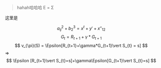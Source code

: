 


> hahah哈哈哈
> E = Σ

这里是

$$ a_{ij}^{2} + b^3_{2}=x^{t} + y' + x''_{12} $$
$$ G_{t} = R_{t+1}+\gamma*G_{t+1}  $$
$$ v_{\pi}(S) = \Epsilon[R_{t+1}+\gamma*G_{t+1}\vert S_{t} = s] $$
$\Rightarrow$
$$ \Epsilon [R_{t+1}\vert S_{t}=s]+\gamma\Epsilon[G_{t+1}\vert S_{t}=s] $$




<!--stackedit_data:
eyJoaXN0b3J5IjpbNjY3MTg4NTU1LDIxNDY4Nzk3MjEsLTI5Nj
IwMzc0MSw0ODY1NjgzMzVdfQ==
-->